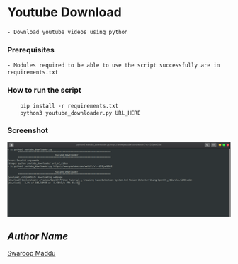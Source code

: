 # Youtube Download
    - Download youtube videos using python

### Prerequisites
    - Modules required to be able to use the script successfully are in requirements.txt

### How to run the script
    
        pip install -r requirements.txt
        python3 youtube_downloader.py URL_HERE
    

### Screenshot

 <img src="dmeo.png">

## *Author Name*

[Swaroop Maddu](https://github.com/swaroopmaddu)

